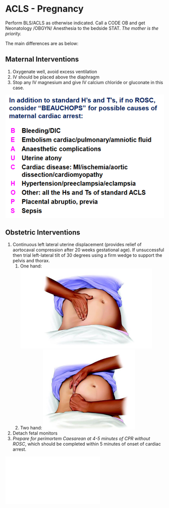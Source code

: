 # ACLS - Pregnancy

Perform BLS/ACLS as otherwise indicated. Call a CODE OB and get Neonatology /OBGYN/ Anesthesia to the bedside STAT. *The mother is the priority.*

The main differences are as below:

## Maternal Interventions
1. Oxygenate well, avoid excess ventilation
2. IV should be placed above the diaphragm
3. Stop any IV magnesium and give IV calcium chloride or gluconate in this case.

![](_attachments/Pasted%20image%2020230105002723.png)

## Obstetric Interventions
1. Continuous left lateral uterine displacement (provides relief of aortocaval compression after 20 weeks gestational age). If unsuccessful then trial left-lateral tilt of 30 degrees using a firm wedge to support the pelvis and thorax.
	1. One hand: ![](_attachments/Pasted%20image%2020230105002621.png)
	2. Two hand: ![](_attachments/Pasted%20image%2020230105002629.png)
2. Detach fetal monitors
3. *Prepare for perimortem Caesarean at 4-5 minutes of CPR without ROSC*, which should be completed within 5 minutes of onset of cardiac arrest.

![](_attachments/AlgorithmACLS_CA_in_Pregnancy_InHospital_200612.pdf)